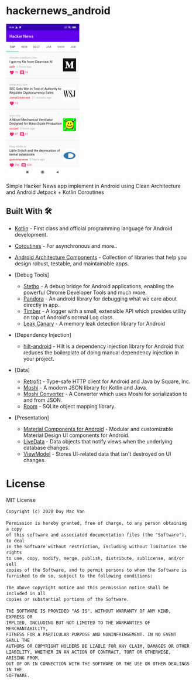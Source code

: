 # hackernews_android

<img src="screenshots/1.png" alt="drawing" width="200"/>

Simple Hacker News app implement in Android using Clean Architecture and Android Jetpack + Kotlin Coroutines

## Built With 🛠
- [Kotlin](https://kotlinlang.org/) - First class and official programming language for Android development.
- [Coroutines](https://kotlinlang.org/docs/reference/coroutines-overview.html) - For asynchronous and more..
- [Android Architecture Components](https://developer.android.com/topic/libraries/architecture) - Collection of libraries that help you design robust, testable, and maintainable apps.

- [Debug Tools]
    - [Stetho](https://github.com/facebook/stetho) - A debug bridge for Android applications, enabling the powerful Chrome Developer Tools and much more.
    - [Pandora](https://github.com/whataa/pandora) - An android library for debugging what we care about directly in app.
    - [Timber](https://github.com/JakeWharton/timber) - A logger with a small, extensible API which provides utility on top of Android's normal Log class.
    - [Leak Canary](https://github.com/square/leakcanary) - A memory leak detection library for Android
- [Dependency Injection]
    - [hilt-android](https://developer.android.com/training/dependency-injection/hilt-android) - Hilt is a dependency injection library for Android that reduces the boilerplate of doing manual dependency injection in your project.
- [Data]
    - [Retrofit](https://github.com/square/retrofit) - Type-safe HTTP client for Android and Java by Square, Inc.
    - [Moshi](https://github.com/square/moshi) - A modern JSON library for Kotlin and Java.
    - [Moshi Converter](https://github.com/square/retrofit/tree/master/retrofit-converters/moshi) - A Converter which uses Moshi for serialization to and from JSON.
    - [Room](https://developer.android.com/topic/libraries/architecture/room) - SQLite object mapping library.
- [Presentation]
    - [Material Components for Android](https://github.com/material-components/material-components-android) - Modular and customizable Material Design UI components for Android.
    - [LiveData](https://developer.android.com/topic/libraries/architecture/livedata) - Data objects that notify views when the underlying database changes.
    - [ViewModel](https://developer.android.com/topic/libraries/architecture/viewmodel) - Stores UI-related data that isn't destroyed on UI changes.

# License

MIT License
```
Copyright (c) 2020 Duy Mac Van

Permission is hereby granted, free of charge, to any person obtaining a copy
of this software and associated documentation files (the "Software"), to deal
in the Software without restriction, including without limitation the rights
to use, copy, modify, merge, publish, distribute, sublicense, and/or sell
copies of the Software, and to permit persons to whom the Software is
furnished to do so, subject to the following conditions:

The above copyright notice and this permission notice shall be included in all
copies or substantial portions of the Software.

THE SOFTWARE IS PROVIDED "AS IS", WITHOUT WARRANTY OF ANY KIND, EXPRESS OR
IMPLIED, INCLUDING BUT NOT LIMITED TO THE WARRANTIES OF MERCHANTABILITY,
FITNESS FOR A PARTICULAR PURPOSE AND NONINFRINGEMENT. IN NO EVENT SHALL THE
AUTHORS OR COPYRIGHT HOLDERS BE LIABLE FOR ANY CLAIM, DAMAGES OR OTHER
LIABILITY, WHETHER IN AN ACTION OF CONTRACT, TORT OR OTHERWISE, ARISING FROM,
OUT OF OR IN CONNECTION WITH THE SOFTWARE OR THE USE OR OTHER DEALINGS IN THE
SOFTWARE.
```
